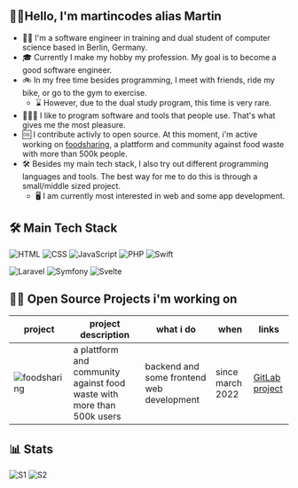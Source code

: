 ## 🙋‍♂️Hello, I'm martincodes alias Martin
- 👨‍💻 I'm a software engineer in training and dual student of computer science based in Berlin, Germany.
- 🎓 Currently I make my hobby my profession. My goal is to become a good software engineer.
- 🚲 In my free time besides programming, I meet with friends, ride my bike, or go to the gym to exercise.
  - ⌛ However, due to the dual study program, this time is very rare.
- 🧑🏻‍💻 I like to program software and tools that people use. That's what gives me the most pleasure.
- 🆒 I contribute activly to open source. At this moment, i'm active working on [foodsharing](https://foodsharing.de), a plattform and community against food waste with more than 500k people.
- 🛠️ Besides my main tech stack, I also try out different programming languages and tools. The best way for me to do this is through a small/middle sized project.
  - 🖥️ I am currently most interested in web and some app development.

## 🛠️ Main Tech Stack
![HTML](https://img.shields.io/badge/HTML5-E34F26?style=for-the-badge&logo=html5&logoColor=white)
![CSS](https://img.shields.io/badge/CSS3-1572B6?style=for-the-badge&logo=css3&logoColor=white)
![JavaScript](https://img.shields.io/badge/javascript-%23323330.svg?style=for-the-badge&logo=javascript&logoColor=%23F7DF1E)
![PHP](https://img.shields.io/badge/PHP-777BB4?style=for-the-badge&logo=php&logoColor=white)
![Swift](https://img.shields.io/badge/Swift-FA7343?style=for-the-badge&logo=swift&logoColor=white)

![Laravel](https://img.shields.io/badge/Laravel-FF2D20?style=for-the-badge&logo=laravel&logoColor=white)
![Symfony](https://img.shields.io/badge/Symfony-000000?style=for-the-badge&logo=Symfony&logoColor=white)
![Svelte](https://img.shields.io/badge/Svelte-4A4A55?style=for-the-badge&logo=svelte&logoColor=FF3E00)

## 📐📏 Open Source Projects i'm working on
| project | project description | what i do | when | links |
| --- | --- | --- | --- | --- |
| ![foodsharing](https://i.imgur.com/kqO7dsd.png) | a plattform and community against food waste with more than 500k users | backend and some frontend web development | since march 2022 | [GitLab project](https://gitlab.com/foodsharing-dev) |

## 📊 Stats
![S1](https://github-readme-stats.vercel.app/api?username=martincodes-de&theme=gruvbox)
![S2](https://metrics.lecoq.io/martincodes-de?template=classic&languages=1&languages.ignored=html%2Ccss&languages.limit=8&languages.threshold=0%25&languages.colors=github&languages.sections=most-used&languages.details=percentage%2Cbytes-size&languages.indepth=true&languages.analysis.timeout=15&languages.categories=markup%2C%20programming&languages.recent.categories=markup%2C%20programming&languages.recent.load=300&languages.recent.days=14&config.timezone=Europe%2FBerlin)
